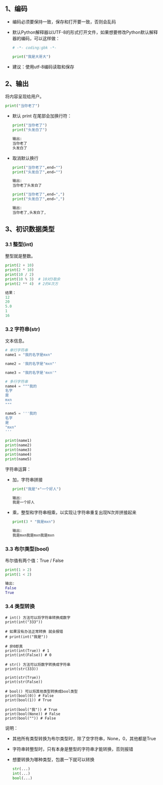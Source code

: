 ## 1、编码

+ 编码必须要保持一致，保存和打开要一致，否则会乱码

+ 默认Python解释器以UTF-8的形式打开文件，如果想要修改Python默认解释器的编码，可以这样做：

  ```python
  # -*- coding:gbk -*-
  
  print("我是大哥大")
  ```

+ 建议：使用utf-8编码读取和保存

## 2、输出

将内容呈现给用户。

```python
print("当你老了") 
```

+ 默认 print 在尾部会加换行符：

  ```python
  print("当你老了") 
  print("头发白了")
  
  输出:
  当你老了
  头发白了
  ```

+ 取消默认换行

  ```python
  print("当你老了",end="") 
  print("头发白了",end="")
  
  输出:
  当你老了头发白了
  
  print("当你老了",end=",") 
  print("头发白了",end=",")
  
  输出:
  当你老了,头发白了,
  ```

## 3、初识数据类型

### 3.1 整型(int)

整型就是整数。

```python
print(2 + 10)
print(2 * 10)
print(10 / 2)
print(10 % 3)  # 10对3取余
print(2 ** 4)  # 2的4次方

结果：
12
20
5.0
1
16
```

### 3.2 字符串(str)

文本信息。

```python
# 单行字符串
name1 = "我的名字是mxn"

name2 = '我的名字是"mxn"'

name3 = "我的名字是'mxn'"

# 多行字符串
name4 = """我的
名字
是
mxn
"""

name5 = '''我的
名字
是
"mxn"
'''

print(name1)
print(name2)
print(name3)
print(name4)
print(name5)
```

字符串运算：

+ 加，字符串拼接

  ```python
  print("我是"+"一个好人")
  
  输出:
  我是一个好人
  ```

  

+ 乘，整型和字符串相乘，以实现让字符串重复出现N次并拼接起来

  ```python
  print(3 * "我是mxn")
  
  输出:
  我是mxn我是mxn我是mxn
  ```

### 3.3 布尔类型(bool)

布尔值有两个值：True / False

```python
print(1 > 2)
print(1 < 2)

输出:
False
True
```

### 3.4 类型转换

```pyt
# int() 方法可以将字符串转换成数字
print(int("333"))

# 如果没有办法正常转换 就会报错
# print(int("我是"))

# 非0即真
print(int(True)) # 1
print(int(False)) # 0

# str() 方法可以将数字转换成字符串
print(str(333))

print(str(True)) 
print(str(False))

# bool() 可以将其他类型转换成bool类型
print(bool(0)) # False
print(bool(1)) # True

print(bool("我")) # True
print(bool(None)) # False
print(bool("")) # False
```

说明：

+ 其他所有类型转换为布尔类型时，除了空字符串，None，0，其他都是True

+ 字符串转整型时，只有本身是整型的字符串才能转换，否则报错

+ 想要转换为哪种类型，包裹一下就可以转换

  ```python
  str(...)
  int(...)
  bool(...)
  ```

  


